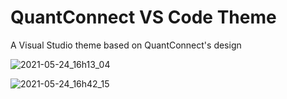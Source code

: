 # QuantConnect VS Code Theme

A Visual Studio theme based on QuantConnect's design

![2021-05-24_16h13_04](https://user-images.githubusercontent.com/61618641/119364108-dd6a6180-bcae-11eb-8201-575ae6a34200.png)

![2021-05-24_16h42_15](https://user-images.githubusercontent.com/61618641/119364321-0d196980-bcaf-11eb-9d9a-6faa7e069702.png)



